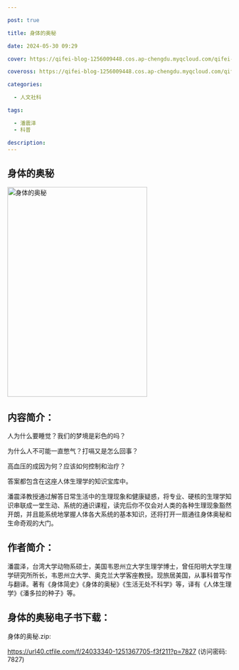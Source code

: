 ```yaml
---

post: true

title: 身体的奥秘

date: 2024-05-30 09:29

cover: https://qifei-blog-1256009448.cos.ap-chengdu.myqcloud.com/qifei-blog/64ccd9be1ddac507ccd21152.jpg

coveross: https://qifei-blog-1256009448.cos.ap-chengdu.myqcloud.com/qifei-blog/64ccd9be1ddac507ccd21152.jpg

categories:

  - 人文社科

tags:

  - 潘震泽
  - 科普

description:
---
```


## 身体的奥秘

<img alt="身体的奥秘" class="aligncenter loaded" data-was-processed="true" decoding="async" fetchpriority="high" height="471" src="https://qifei-blog-1256009448.cos.ap-chengdu.myqcloud.com/qifei-blog/64ccd9be1ddac507ccd21152.jpg" style="cursor: zoom-in;" width="314"/>

## 内容简介：

人为什么要睡觉？我们的梦境是彩色的吗？

为什么人不可能一直憋气？打嗝又是怎么回事？

高血压的成因为何？应该如何控制和治疗？

答案都包含在这座人体生理学的知识宝库中。

潘震泽教授通过解答日常生活中的生理现象和健康疑惑，将专业、硬核的生理学知识串联成一堂生动、系统的通识课程，读完后你不仅会对人类的各种生理现象豁然开朗，并且能系统地掌握人体各大系统的基本知识，还将打开一扇通往身体奥秘和生命奇观的大门。

## 作者简介：

潘震泽，台湾大学动物系硕士，美国韦恩州立大学生理学博士，曾任阳明大学生理学研究所所长，韦恩州立大学、奥克兰大学客座教授。现旅居美国，从事科普写作与翻译。著有《身体简史》《身体的奥秘》《生活无处不科学》等，译有《人体生理学》《潘多拉的种子》等。

## 身体的奥秘电子书下载：

身体的奥秘.zip: 

https://url40.ctfile.com/f/24033340-1251367705-f3f211?p=7827 (访问密码: 7827)
